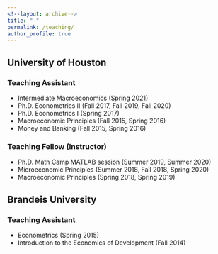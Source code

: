 ```yaml
---
<!--layout: archive-->
title: " "
permalink: /teaching/
author_profile: true
---
```


## University of Houston

### Teaching Assistant

* Intermediate Macroeconomics (Spring 2021)
* Ph.D. Econometrics II (Fall 2017, Fall 2019, Fall 2020)
* Ph.D. Econometrics I (Spring 2017)
* Macroeconomic Principles (Fall 2015, Spring 2016)
* Money and Banking (Fall 2015, Spring 2016)

### Teaching Fellow (Instructor)

* Ph.D. Math Camp MATLAB session (Summer 2019, Summer 2020)
* Microeconomic Principles (Summer 2018, Fall 2018, Spring 2020)
* Macroeconomic Principles (Spring 2018, Spring 2019)

## Brandeis University

### Teaching Assistant

* Econometrics (Spring 2015)
* Introduction to the Economics of Development (Fall 2014)
